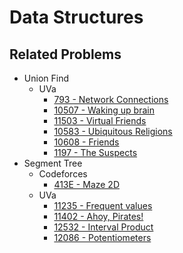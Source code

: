 # Data Structures


## Related Problems
- Union Find
  - UVa
    - [793 - Network Connections](http://uva.onlinejudge.org/index.php?option=com_onlinejudge&Itemid=8&category=24&page=show_problem&problem=734)
    - [10507 - Waking up brain](http://uva.onlinejudge.org/index.php?option=com_onlinejudge&Itemid=8&category=24&page=show_problem&problem=1448)
    - [11503 - Virtual Friends](http://uva.onlinejudge.org/index.php?option=com_onlinejudge&Itemid=8&category=24&page=show_problem&problem=2498)
    - [10583 - Ubiquitous Religions](https://uva.onlinejudge.org/index.php?option=com_onlinejudge&Itemid=8&page=show_problem&problem=1524)
    - [10608 - Friends](https://uva.onlinejudge.org/index.php?option=com_onlinejudge&Itemid=8&page=show_problem&problem=1549)
    - [1197 - The Suspects](https://uva.onlinejudge.org/index.php?option=com_onlinejudge&Itemid=8&category=24&page=show_problem&problem=3638)
- Segment Tree
  - Codeforces
    - [413E - Maze 2D](http://codeforces.com/problemset/problem/413/E)
  - UVa
    - [11235 - Frequent values](http://uva.onlinejudge.org/index.php?option=com_onlinejudge&Itemid=8&category=24&page=show_problem&problem=2176)
    - [11402 - Ahoy, Pirates!](http://uva.onlinejudge.org/index.php?option=com_onlinejudge&Itemid=8&category=24&page=show_problem&problem=2397)
    - [12532 - Interval Product](http://uva.onlinejudge.org/index.php?option=com_onlinejudge&Itemid=8&category=24&page=show_problem&problem=3977)
    - [12086 - Potentiometers](https://uva.onlinejudge.org/index.php?option=com_onlinejudge&Itemid=8&page=show_problem&category=24&problem=3238)
